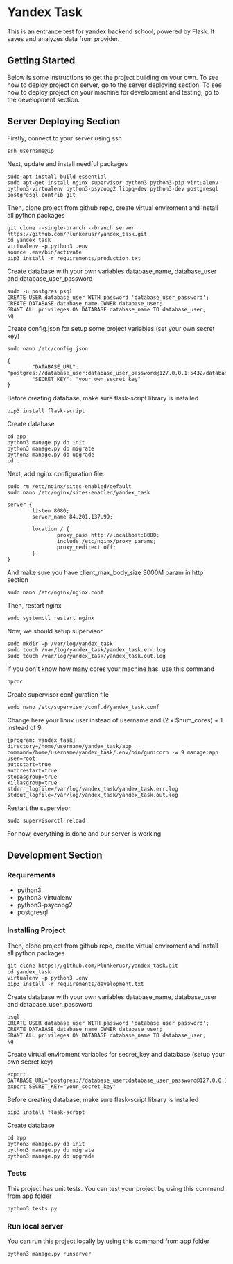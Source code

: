 # Yandex Task
This is an entrance test for yandex backend school, powered by Flask. It saves and analyzes data from provider.
## Getting Started
Below is some instructions to get the project building on your own. To see how to deploy project on server, go to the server deploying section. To see how to deploy project on your machine for development and testing, go to the development section.

## Server Deploying Section
Firstly, connect to your server using ssh
```
ssh username@ip
```
Next, update and install needful packages
```
sudo apt install build-essential
sudo apt-get install nginx supervisor python3 python3-pip virtualenv python3-virtualenv python3-psycopg2 libpq-dev python3-dev postgresql postgresql-contrib git
```
Then, clone project from github repo, create virtual enviroment and install all python packages
```
git clone --single-branch --branch server https://github.com/Plunkerusr/yandex_task.git
cd yandex_task
virtualenv -p python3 .env
source .env/bin/activate
pip3 install -r requirements/production.txt
```
Create database with your own variables database_name, database_user and database_user_password
```
sudo -u postgres psql
CREATE USER database_user WITH password 'database_user_password';
CREATE DATABASE database_name OWNER database_user;
GRANT ALL privileges ON DATABASE database_name TO database_user;
\q
```
Create config.json for setup some project variables (set your own secret key)
```
sudo nano /etc/config.json
```
```
{     
        "DATABASE_URL": "postgres://database_user:database_user_password@127.0.0.1:5432/database_name",
        "SECRET_KEY": "your_own_secret_key"
}
```
Before creating database, make sure flask-script library is installed
```
pip3 install flask-script
```
Create database
```
cd app
python3 manage.py db init
python3 manage.py db migrate
python3 manage.py db upgrade
cd ..
```
Next, add nginx configuration file.
```
sudo rm /etc/nginx/sites-enabled/default
sudo nano /etc/nginx/sites-enabled/yandex_task
```
```
server {
        listen 8080;
        server_name 84.201.137.99;

        location / {
                proxy_pass http://localhost:8000;
                include /etc/nginx/proxy_params;
                proxy_redirect off;
        }
}
```
And make sure you have client_max_body_size 3000M param in http section
```
sudo nano /etc/nginx/nginx.conf
```
Then, restart nginx
```
sudo systemctl restart nginx
```
Now, we should setup supervisor
```
sudo mkdir -p /var/log/yandex_task
sudo touch /var/log/yandex_task/yandex_task.err.log
sudo touch /var/log/yandex_task/yandex_task.out.log
```
If you don't know how many cores your machine has, use this command
```
nproc
```
Create supervisor configuration file
```
sudo nano /etc/supervisor/conf.d/yandex_task.conf
```
Change here your linux user instead of username and (2 x $num_cores) + 1 instead of 9.
```
[program: yandex_task]
directory=/home/username/yandex_task/app
command=/home/username/yandex_task/.env/bin/gunicorn -w 9 manage:app
user=root
autostart=true
autorestart=true
stopasgroup=true
killasgroup=true
stderr_logfile=/var/log/yandex_task/yandex_task.err.log
stdout_logfile=/var/log/yandex_task/yandex_task.out.log
```
Restart the supervisor
```
sudo supervisorctl reload
```
For now, everything is done and our server is working
## Development Section
### Requirements
* python3
* python3-virtualenv
* python3-psycopg2
* postgresql
### Installing Project
Then, clone project from github repo, create virtual enviroment and install all python packages
```
git clone https://github.com/Plunkerusr/yandex_task.git
cd yandex_task
virtualenv -p python3 .env
pip3 install -r requirements/development.txt
```
Create database with your own variables database_name, database_user and database_user_password
```
psql
CREATE USER database_user WITH password 'database_user_password';
CREATE DATABASE database_name OWNER database_user;
GRANT ALL privileges ON DATABASE database_name TO database_user;
\q
```
Create virtual enviroment variables for secret_key and database (setup your own secret key)
```
export DATABASE_URL="postgres://database_user:database_user_password@127.0.0.1:5432/database_name"
export SECRET_KEY="your_secret_key"
```
Before creating database, make sure flask-script library is installed
```
pip3 install flask-script
```
Create database
```
cd app
python3 manage.py db init
python3 manage.py db migrate
python3 manage.py db upgrade
```
### Tests
This project has unit tests. You can test your project by using this command from app folder
```
python3 tests.py
```
### Run local server
You can run this project locally by using this command from app folder
```
python3 manage.py runserver
```
